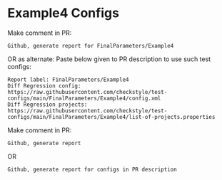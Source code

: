 # Example4 Configs
Make comment in PR:
```
Github, generate report for FinalParameters/Example4
```
OR as alternate:
Paste below given to PR description to use such test configs:
```
Report label: FinalParameters/Example4
Diff Regression config: https://raw.githubusercontent.com/checkstyle/test-configs/main/FinalParameters/Example4/config.xml
Diff Regression projects: https://raw.githubusercontent.com/checkstyle/test-configs/main/FinalParameters/Example4/list-of-projects.properties
```
Make comment in PR:
```
Github, generate report
```
OR
```
Github, generate report for configs in PR description
```
